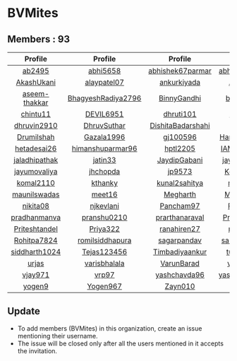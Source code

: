 # BVMites


## Members : 93


|                      Profile                      |                           Profile                           |                          Profile                          |                         Profile                         |                           Profile                           |
| :-----------------------------------------------: | :---------------------------------------------------------: | :-------------------------------------------------------: | :-----------------------------------------------------: | :---------------------------------------------------------: |
|        [ab2495](https://github.com/ab2495)        |           [abhi5658](https://github.com/abhi5658)           |  [abhishek67parmar](https://github.com/abhishek67parmar)  |  [abhishekpanjabi](https://github.com/abhishekpanjabi)  | [abhishekshingadiya](https://github.com/abhishekshingadiya) |
|    [AkashUkani](https://github.com/AkashUkani)    |        [alaypatel07](https://github.com/alaypatel07)        |       [ankurkiyada](https://github.com/ankurkiyada)       |       [Arvindiyer](https://github.com/Arvindiyer)       |        [aryashah278](https://github.com/aryashah278)        |
| [aseem-thakkar](https://github.com/aseem-thakkar) | [BhagyeshRadiya2796](https://github.com/BhagyeshRadiya2796) |       [BinnyGandhi](https://github.com/BinnyGandhi)       |      [buzz2vatsal](https://github.com/buzz2vatsal)      |     [ChintanAcharya](https://github.com/ChintanAcharya)     |
|      [chintu11](https://github.com/chintu11)      |          [DEVIL6951](https://github.com/DEVIL6951)          |         [dhruti101](https://github.com/dhruti101)         |         [dhruv814](https://github.com/dhruv814)         |      [dhruvgaloriya](https://github.com/dhruvgaloriya)      |
|   [dhruvin2910](https://github.com/dhruvin2910)   |        [DhruvSuthar](https://github.com/DhruvSuthar)        | [DishitaBadarshahi](https://github.com/DishitaBadarshahi) |          [div3125](https://github.com/div3125)          |         [dixita0607](https://github.com/dixita0607)         |
|    [Drumilshah](https://github.com/Drumilshah)    |         [Gazala1996](https://github.com/Gazala1996)         |          [gj100596](https://github.com/gj100596)          | [Harshitprajapati](https://github.com/Harshitprajapati) |         [harshshah3](https://github.com/harshshah3)         |
|   [hetadesai26](https://github.com/hetadesai26)   |   [himanshuparmar96](https://github.com/himanshuparmar96)   |          [hptl2205](https://github.com/hptl2205)          |      [IAMSANAT000](https://github.com/IAMSANAT000)      |         [infiniator](https://github.com/infiniator)         |
| [jaladhipathak](https://github.com/jaladhipathak) |            [jatin33](https://github.com/jatin33)            |      [JaydipGabani](https://github.com/JaydipGabani)      |    [jayminpatel12](https://github.com/jayminpatel12)    |      [jaynilpatel97](https://github.com/jaynilpatel97)      |
|  [jayumovaliya](https://github.com/jayumovaliya)  |           [jhchopda](https://github.com/jhchopda)           |            [jp9573](https://github.com/jp9573)            |      [KeshaniVyas](https://github.com/KeshaniVyas)      |      [KevalAhalpara](https://github.com/KevalAhalpara)      |
|     [komal2110](https://github.com/komal2110)     |            [kthanky](https://github.com/kthanky)            |     [kunal2sahitya](https://github.com/kunal2sahitya)     |       [mansigohil](https://github.com/mansigohil)       |          [Maulikp21](https://github.com/Maulikp21)          |
|  [maunilswadas](https://github.com/maunilswadas)  |             [meet16](https://github.com/meet16)             |          [Megharth](https://github.com/Megharth)          |     [MitulPanchal](https://github.com/MitulPanchal)     |        [neelpatel05](https://github.com/neelpatel05)        |
|      [nikita08](https://github.com/nikita08)      |          [njkevlani](https://github.com/njkevlani)          |         [Pancham97](https://github.com/Pancham97)         |        [Parth0509](https://github.com/Parth0509)        |           [parth696](https://github.com/parth696)           |
|  [pradhanmanva](https://github.com/pradhanmanva)  |        [pranshu0210](https://github.com/pranshu0210)        |    [prarthanaraval](https://github.com/prarthanaraval)    |    [PratikHadvani](https://github.com/PratikHadvani)    |           [Prit2997](https://github.com/Prit2997)           |
| [Priteshtandel](https://github.com/Priteshtandel) |           [Priya322](https://github.com/Priya322)           |       [ranahiren27](https://github.com/ranahiren27)       |        [riddhu007](https://github.com/riddhu007)        |         [Ritesh1998](https://github.com/Ritesh1998)         |
|   [Rohitpa7824](https://github.com/Rohitpa7824)   |    [romilsiddhapura](https://github.com/romilsiddhapura)    |       [sagarpandav](https://github.com/sagarpandav)       |    [sandeepanjara](https://github.com/sandeepanjara)    |             [Shreyv](https://github.com/Shreyv)             |
| [siddharth1024](https://github.com/siddharth1024) |        [Tejas123456](https://github.com/Tejas123456)        |    [Timbadiyaankur](https://github.com/Timbadiyaankur)    |       [tushar8049](https://github.com/tushar8049)       |     [twinkleharsora](https://github.com/twinkleharsora)     |
|         [urjas](https://github.com/urjas)         |       [varisbhalala](https://github.com/varisbhalala)       |        [VarunBarad](https://github.com/VarunBarad)        |     [vattytrivedi](https://github.com/vattytrivedi)     |      [VishalUzumaki](https://github.com/VishalUzumaki)      |
|       [vjay971](https://github.com/vjay971)       |              [vrp97](https://github.com/vrp97)              |      [yashchavda96](https://github.com/yashchavda96)      |    [yashmehta1202](https://github.com/yashmehta1202)    |     [yashsartanpara](https://github.com/yashsartanpara)     |
|        [yogen9](https://github.com/yogen9)        |           [Yogen967](https://github.com/Yogen967)           |           [Zayn010](https://github.com/Zayn010)           |                                                         |                                                             |


## Update
- To add members (BVMites) in this organization, create an issue mentioning their username.
- The issue will be closed only after all the users mentioned in it accepts the invitation.
